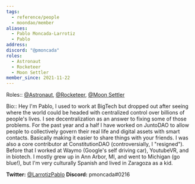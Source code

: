 ```yaml
---
tags:
  - reference/people
  - moondao/member
aliases:
  - Pablo Moncada-Larrotiz
  - Pablo
address: 
discord: "@pmoncada"
roles:
  - Astronaut
  - Rocketeer
  - Moon Settler
member_since: 2021-11-22
---
```

Roles:: [@Astronaut](@Astronaut.md), [@Rocketeer](@Rocketeer.md), [@Moon Settler](@Moon%20Settler.md)

Bio:: Hey I'm Pablo, I used to work at BigTech but dropped out after seeing where the world could be headed with centralized control over billions of people's lives. I see decentralization as an answer to fixing some of those problems. For the past year and a half I have worked on JuntoDAO to allow people to collectively govern their real life and digital assets with smart contacts. Basically making it easier to share things with your friends. I was also a core contributor at ConstitutionDAO (controversially, I "resigned"). Before that I worked at Waymo (Google's self driving car), YoutubeVR, and in biotech. I mostly grew up in Ann Arbor, MI, and went to Michigan (go blue!), but I'm very culturally Spanish and lived in Zaragoza as a kid.

**Twitter:** [@LarrotizPablo](https://twitter.com/LarrotizPablo)
**Discord:** pmoncada#0216